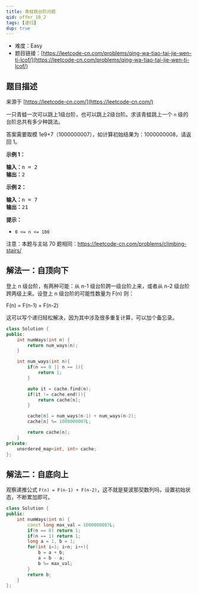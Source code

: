 ```yaml
---
title: 青蛙跳台阶问题
qid: offer_10_2
tags: [递归]
dup: true
---
```



- 难度：Easy
- 题目链接：[https://leetcode-cn.com/problems/qing-wa-tiao-tai-jie-wen-ti-lcof/](https://leetcode-cn.com/problems/qing-wa-tiao-tai-jie-wen-ti-lcof/)


## 题目描述

来源于 [https://leetcode-cn.com/](https://leetcode-cn.com/)

<p>一只青蛙一次可以跳上1级台阶，也可以跳上2级台阶。求该青蛙跳上一个 <code>n</code>&nbsp;级的台阶总共有多少种跳法。</p>

<p>答案需要取模 1e9+7（1000000007），如计算初始结果为：1000000008，请返回 1。</p>

<p><strong>示例 1：</strong></p>

<pre><strong>输入：</strong>n = 2
<strong>输出：</strong>2
</pre>

<p><strong>示例 2：</strong></p>

<pre><strong>输入：</strong>n = 7
<strong>输出：</strong>21
</pre>

<p><strong>提示：</strong></p>

<ul>
	<li><code>0 &lt;= n &lt;= 100</code></li>
</ul>

<p>注意：本题与主站 70 题相同：<a href="https://leetcode-cn.com/problems/climbing-stairs/">https://leetcode-cn.com/problems/climbing-stairs/</a></p>


## 解法一：自顶向下

登上 n 级台阶，有两种可能：从 n-1 级台阶跨一级台阶上来，或者从 n-2 级台阶跨两级上来。设登上 n 级台阶的可能性数量为 F(n) 则：

F(n) = F(n-1) + F(n-2)

这可以写个递归轻松解决，因为其中涉及很多重复计算，可以加个备忘录。

```c++
class Solution {
public:
    int numWays(int n) {
        return num_ways(n);
    }

    int num_ways(int n){
        if(n == 0 || n == 1){
            return 1;
        }

        auto it = cache.find(n);
        if(it != cache.end()){
            return cache[n];
        }

        cache[n] = num_ways(n-1) + num_ways(n-2);
        cache[n] %= 1000000007L;

        return cache[n];
    }
private:
    unordered_map<int, int> cache;
};
```

## 解法二：自底向上

观察递推公式 `F(n) = F(n-1) + F(n-2)`，这不就是斐波那契数列吗，设置初始状态，不断累加即可。

```cpp
class Solution {
public:
    int numWays(int n) {
        const long max_val = 1000000007L;
        if(n == 0) return 1;
        if(n == 1) return 1;
        long a = 1, b = 1;
        for(int i=1; i<n; i++){
            b = a + b;
            a = b - a;
            b %= max_val;
        }
        return b;
    }
};
```